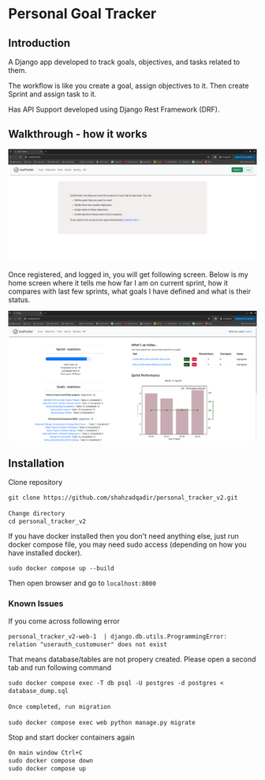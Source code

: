 # Personal Goal Tracker

## Introduction

A Django app developed to track goals, objectives, and tasks related to them.

The workflow is like you create a goal, assign objectives to it. Then create Sprint and assign task to it. 

Has API Support developed using Django Rest Framework (DRF).

## Walkthrough - how it works

![1711720558628](image/README/1711720558628.png)

Once registered, and logged in, you will get following screen. Below is my home screen where it tells me how far I am on current sprint, how it compares with last few sprints, what goals I have defined and what is their status.

![1711720649465](image/README/1711720649465.png)

## Installation

Clone repository

```
git clone https://github.com/shahzadqadir/personal_tracker_v2.git

Change directory 
cd personal_tracker_v2
```

If you have docker installed then you don't need anything else, just run docker compose file, you may need sudo access (depending on how you have installed docker).

```
sudo docker compose up --build
```

Then open browser and go to ``localhost:8000``

### Known Issues

If you come across following error

```
personal_tracker_v2-web-1  | django.db.utils.ProgrammingError: relation "userauth_customuser" does not exist

```

That means database/tables are not propery created. Please open a second tab and run following command

```
sudo docker compose exec -T db psql -U postgres -d postgres < database_dump.sql

Once completed, run migration

sudo docker compose exec web python manage.py migrate
```

Stop and start docker containers again

```
On main window Ctrl+C 
sudo docker compose down
sudo docker compose up
```
